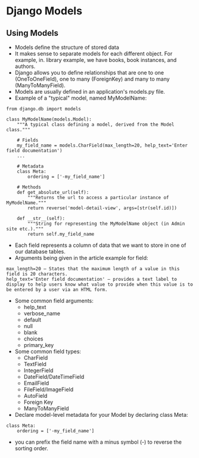 # Django Models

## Using Models
- Models define the structure of stored data
- It makes sense to separate models for each different object. For example, in. library example, we have books, book instances, and authors. 
- Django allows you to define relationships that are one to one (OneToOneField), one to many (ForeignKey) and many to many (ManyToManyField).
- Models are usually defined in an application's models.py file.
- Example of a "typical" model, named MyModelName:
```
from django.db import models

class MyModelName(models.Model):
    """A typical class defining a model, derived from the Model class."""

    # Fields
    my_field_name = models.CharField(max_length=20, help_text='Enter field documentation')
    ...

    # Metadata
    class Meta:
        ordering = ['-my_field_name']

    # Methods
    def get_absolute_url(self):
        """Returns the url to access a particular instance of MyModelName."""
        return reverse('model-detail-view', args=[str(self.id)])

    def __str__(self):
        """String for representing the MyModelName object (in Admin site etc.)."""
        return self.my_field_name
```
- Each field represents a column of data that we want to store in one of our database tables.
- Arguments being given in the article example for field:
```
max_length=20 — States that the maximum length of a value in this field is 20 characters.
help_text='Enter field documentation' — provides a text label to display to help users know what value to provide when this value is to be entered by a user via an HTML form.
```
- Some common field arguments:
  - help_text
  - verbose_name
  - default
  - null
  - blank
  - choices
  - primary_key
- Some common field types:
  - CharField
  - TextField
  - IntegerField
  - DateField/DateTimeField
  - EmailField
  - FileField/ImageField
  - AutoField
  - Foreign Key
  - ManyToManyField 
- Declare model-level metadata for your Model by declaring class Meta:
```
class Meta:
    ordering = ['-my_field_name']
```
- you can prefix the field name with a minus symbol (-) to reverse the sorting order.

